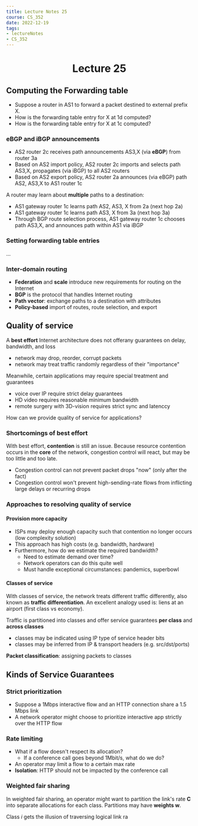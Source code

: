 ```yaml
---
title: Lecture Notes 25
course: CS_352
date: 2022-12-19
tags: 
- lectureNotes
- CS_352
---
```


<center><h1>Lecture 25</h1></center>

## Computing the Forwarding table
- Suppose a router in AS1 to forward a packet destined to external prefix X.
- How is the forwarding table entry for X at 1d computed?
- How is the forwarding table entry for X at 1c computed?

### eBGP and iBGP announcements
- AS2 router 2c receives path announcements AS3,X (via **eBGP**) from router 3a
- Based on AS2 import policy, AS2 router 2c imports and selects path AS3,X, propagates (via iBGP) to all AS2 routers
- Based on AS2 export policy, AS2 router 2a announces (via eBGP) path AS2, AS3,X to AS1 router 1c

A router may learn about **multiple** paths to a destination:
- AS1 gateway router 1c learns path AS2, AS3, X from 2a (next hop 2a)
- AS1 gateway router 1c learns path AS3, X from 3a (next hop 3a)
- Through BGP route selection process, AS1 gateway router 1c chooses path AS3,X, and announces path within AS1 via iBGP

### Setting forwarding table entries
...

### Inter-domain routing
- **Federation** and **scale** introduce new requirements for routing on the Internet
- **BGP** is the protocol that handles Internet routing
- **Path vector**: exchange paths to a destination with attributes
- **Policy-based** import of routes, route selection, and export

## Quality of service
A **best effort** Internet architecture does not offerany guarantees on delay, bandwidth, and loss
- network may drop, reorder, corrupt packets
- network may treat traffic randomly regardless of their "importance"

Meanwhile, certain applications may require special treatment and guarantees
- voice over IP require strict delay guarantees
- HD video requires reasonable minimum bandwidth
- remote surgery with 3D-vision requires strict sync and latenccy

How can we provide quality of service for applications?



### Shortcomings of best effort

With best effort, **contention** is still an issue.
Because resource contention occurs in the **core** of the network, congestion control will react, but may be too little and too  late.
- Congestion control can not prevent packet drops "now" (only after the fact)
- Congestion  control won't prevent high-sending-rate flows from inflicting large delays or recurring drops

### Approaches to resolving quality of service
#### Provision more capacity
- ISPs may deploy enough capacity such that contention no longer occurs (low complexity solution)
- This approach has high costs (e.g. bandwidth, hardware)
- Furthermore, how do we estimate the required bandwidth?
	- Need to estimate demand over time?
	- Network operators can do this quite well
	- Must handle exceptional circumstances: pandemics, superbowl

#### Classes of service
With classes of service, the network treats different traffic differently, also known as **traffic differentiation**. An excellent analogy used is: liens at an airport (first class vs economy).

Traffic is partitioned into  classes and offer service guarantees **per class** and **across classes**
- classes may be indicated using IP type of service header bits
- classes may be inferred from IP & transport headers (e.g. src/dst/ports)

**Packet classification**: assigning packets to classes

## Kinds of Service Guarantees

### Strict prioritization
- Suppose a 1Mbps interactive flow and an HTTP connection share a 1.5 Mbps link
- A network operator might choose to prioritize interactive app strictly over the HTTP flow

### Rate limiting
- What if a flow doesn't respect its allocation?
	- If a conference call goes beyond 1Mbit/s, what do we do?
- An operator may limit a flow to a certain max rate
- **Isolation**: HTTP should not be impacted by the conference call

### Weighted fair sharing
In weighted fair sharing, an operator might want to partition the link's rate **C** into separate allocations for each class. Partitions may have **weights w**.

Class $i$ gets the illusion of traversing logical link ra